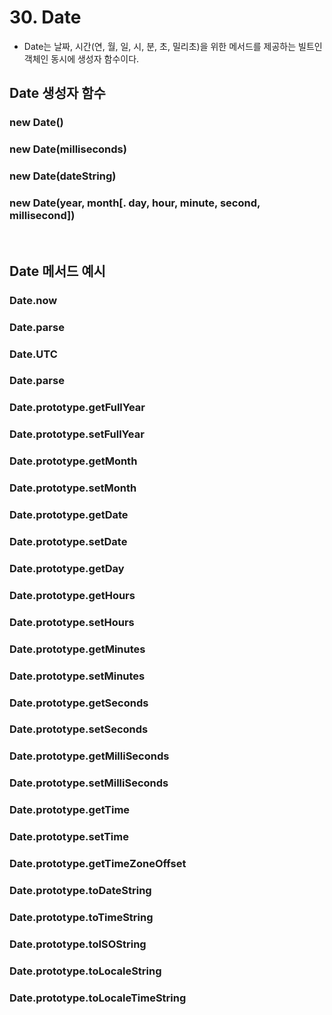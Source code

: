 # 30. Date
- Date는 날짜, 시간(연, 월, 일, 시, 분, 초, 밀리초)을 위한 메서드를 제공하는 빌트인 객체인 동시에 생성자 함수이다.
## Date 생성자 함수
### new Date()
### new Date(milliseconds)
### new Date(dateString)
### new Date(year, month[. day, hour, minute, second, millisecond])
<br>

## Date 메서드 예시
### Date.now
### Date.parse
### Date.UTC
### Date.parse
### Date.prototype.getFullYear
### Date.prototype.setFullYear
### Date.prototype.getMonth
### Date.prototype.setMonth
### Date.prototype.getDate
### Date.prototype.setDate
### Date.prototype.getDay
### Date.prototype.getHours
### Date.prototype.setHours
### Date.prototype.getMinutes
### Date.prototype.setMinutes
### Date.prototype.getSeconds
### Date.prototype.setSeconds
### Date.prototype.getMilliSeconds
### Date.prototype.setMilliSeconds
### Date.prototype.getTime
### Date.prototype.setTime
### Date.prototype.getTimeZoneOffset
### Date.prototype.toDateString
### Date.prototype.toTimeString
### Date.prototype.toISOString
### Date.prototype.toLocaleString
### Date.prototype.toLocaleTimeString